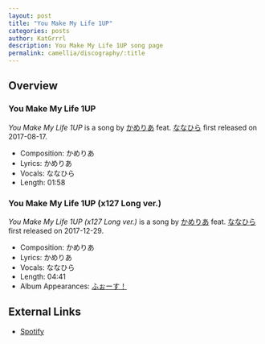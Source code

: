 ```yaml
---
layout: post
title: "You Make My Life 1UP"
categories: posts
author: KatGrrrl
description: You Make My Life 1UP song page
permalink: camellia/discography/:title
---
```


## Overview

### You Make My Life 1UP

*You Make My Life 1UP* is a song by [かめりあ](/camellia) feat. [ななひら](#) first released on 2017-08-17.

* Composition: かめりあ
* Lyrics: かめりあ
* Vocals: ななひら
* Length: 01:58

### You Make My Life 1UP (x127 Long ver.)

*You Make My Life 1UP (x127 Long ver.)* is a song by [かめりあ](/camellia) feat. [ななひら](#) first released on 2017-12-29.

* Composition: かめりあ
* Lyrics: かめりあ
* Vocals: ななひら
* Length: 04:41
* Album Appearances: [ふぉーす！](/camellia/albums/Force)

## External Links

* [Spotify](https://open.spotify.com/track/6Qx6YCgkFnxemNPlS7fyEA?si=c18744aa2c6a4ee1)
